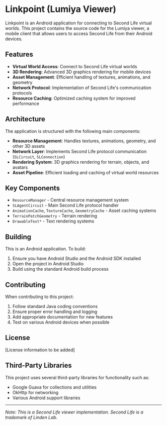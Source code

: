 # Linkpoint (Lumiya Viewer)

Linkpoint is an Android application for connecting to Second Life virtual worlds. This project contains the source code for the Lumiya viewer, a mobile client that allows users to access Second Life from their Android devices.

## Features

- **Virtual World Access**: Connect to Second Life virtual worlds
- **3D Rendering**: Advanced 3D graphics rendering for mobile devices
- **Asset Management**: Efficient handling of textures, animations, and geometry
- **Network Protocol**: Implementation of Second Life's communication protocols
- **Resource Caching**: Optimized caching system for improved performance

## Architecture

The application is structured with the following main components:

- **Resource Management**: Handles textures, animations, geometry, and other 3D assets
- **Network Layer**: Implements Second Life protocol communication (`SLCircuit`, `SLConnection`)
- **Rendering System**: 3D graphics rendering for terrain, objects, and avatars
- **Asset Pipeline**: Efficient loading and caching of virtual world resources

## Key Components

- `ResourceManager` - Central resource management system
- `SLAgentCircuit` - Main Second Life protocol handler
- `AnimationCache`, `TextureCache`, `GeometryCache` - Asset caching systems
- `TerrainPatchGeometry` - Terrain rendering
- `DrawableText*` - Text rendering systems

## Building

This is an Android application. To build:

1. Ensure you have Android Studio and the Android SDK installed
2. Open the project in Android Studio
3. Build using the standard Android build process

## Contributing

When contributing to this project:

1. Follow standard Java coding conventions
2. Ensure proper error handling and logging
3. Add appropriate documentation for new features
4. Test on various Android devices when possible

## License

[License information to be added]

## Third-Party Libraries

This project uses several third-party libraries for functionality such as:
- Google Guava for collections and utilities
- OkHttp for networking
- Various Android support libraries

---

*Note: This is a Second Life viewer implementation. Second Life is a trademark of Linden Lab.*